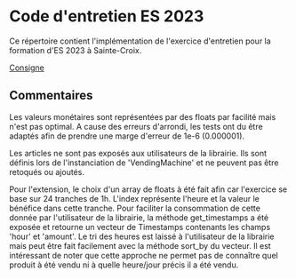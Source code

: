 # Code d'entretien ES 2023

Ce répertoire contient l'implémentation de l'exercice d'entretien pour la formation
d'ES 2023 à Sainte-Croix.

[Consigne](https://github.com/CPNV-ES/2023_Code_Entretien/blob/main/LISEZMOI.pdf)

## Commentaires

Les valeurs monétaires sont représentées par des floats par facilité mais n'est pas
optimal.  A cause des erreurs d'arrondi, les tests ont du être adaptés afin de prendre
une marge d'erreur de 1e-6 (0.000001).

Les articles ne sont pas exposés aux utilisateurs de la librairie. Ils sont définis lors
de l'instanciation de 'VendingMachine' et ne peuvent pas être retoqués ou ajoutés.

Pour l'extension, le choix d'un array de floats à été fait afin car l'exercice se base
sur 24 tranches de 1h. L'index représente l'heure et la valeur le bénéfice dans cette
tranche. Pour faciliter la consommation de cette donnée par l'utilisateur de la librairie,
la méthode get_timestamps a été exposée et retourne un vecteur de Timestamps contenants les
champs 'hour' et 'amount'. Le tri des heures est laissé à l'utilisateur de la librairie mais
peut être fait facilement avec la méthode sort_by du vecteur. Il est intéressant de noter
que cette approche ne permet pas de connaître quel produit à été vendu ni à quelle heure/jour
précis il a été vendu.
